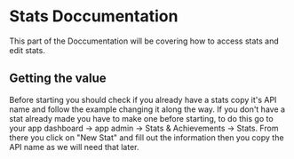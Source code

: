 <h1>Stats Doccumentation</h1>
This part of the Doccumentation will be covering how to access stats and edit stats.

<h2>Getting the value</h2>
Before starting you should check if you already have a stats copy it's API name and follow the example changing it along the way. If you don't have a stat already made you have to make one before starting, to do this go to your app dashboard -> app admin -> Stats & Achievements -> Stats. From there you click on "New Stat" and fill out the information then you copy the API name as we will need that later.
